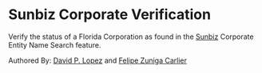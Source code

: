 # Sunbiz Corporate Verification

Verify the status of a Florida Corporation as found in the [Sunbiz](https://www.Sunbiz.org) Corporate Entity Name Search feature.

Authored By: [David P. Lopez](http://www.DavidPLopez.com) and [Felipe Zuniga Carlier](https://github.com/Felipe-ZC)
